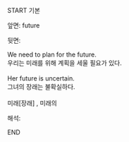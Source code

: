 START
기본

앞면:
future


뒷면:
<div>We need to plan for the future. </div><div>우리는 미래를 위해 계획을 세울 필요가 있다.</div><div><br></div><div><div>Her future is uncertain. </div><div>그녀의 장래는 불확실하다.</div></div><div><br></div><div>미래[장래] , 미래의</div>


해석:
<!--ID: 1746614453981-->
END